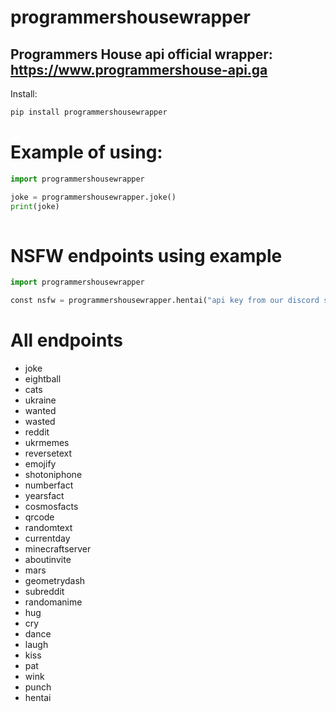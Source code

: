 # programmershousewrapper
Programmers House api official wrapper: https://www.programmershouse-api.ga
--
Install:
```py
pip install programmershousewrapper
```


# Example of using:
```py
import programmershousewrapper

joke = programmershousewrapper.joke()
print(joke)
​​​​
```


 




# NSFW endpoints using example
```py
import programmershousewrapper

const nsfw = programmershousewrapper.hentai("api key from our discord server: https://discord.gg/gqKbGBWmRz")
```
# All endpoints
- joke
- eightball
- cats
- ukraine
- wanted
- wasted
- reddit
- ukrmemes
- reversetext
- emojify
- shotoniphone
- numberfact
- yearsfact
- cosmosfacts
- qrcode
- randomtext
- currentday
- minecraftserver
- aboutinvite
- mars
- geometrydash
- subreddit
- randomanime
- hug
- cry
- dance
- laugh
- kiss
- pat
- wink
- punch
- hentai